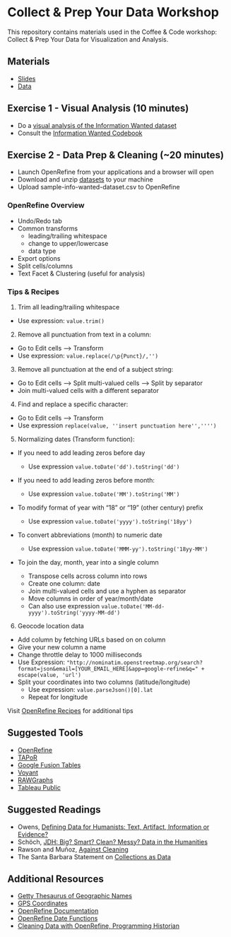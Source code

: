 # Collect & Prep Your Data Workshop

This repository contains materials used in the Coffee & Code workshop: Collect & Prep Your Data for Visualization and Analysis.

## Materials

- [Slides](/data-prep/data-workshop.pdf)
- [Data](/data-prep/data)

## Exercise 1 - Visual Analysis (10 minutes)

- Do a [visual analysis of the Information Wanted dataset](https://dataverse.harvard.edu/dataset.xhtml?persistentId=doi:10.7910/DVN/UNJU3N)
- Consult the [Information Wanted Codebook](/data-prep/info_wanted_codebook.odt)

## Exercise 2 - Data Prep & Cleaning (~20 minutes)

- Launch OpenRefine from your applications and a browser will open
- Download and unzip [datasets](/data-prep/data) to your machine
- Upload sample-info-wanted-dataset.csv to OpenRefine

### OpenRefine Overview 
  - Undo/Redo tab
  - Common transforms
	- leading/trailing whitespace
	- change to upper/lowercase
	- data type
  - Export options
  - Split cells/columns
  - Text Facet & Clustering (useful for analysis)

### Tips & Recipes
1. Trim all leading/trailing whitespace 
  - Use expression: `value.trim()`

2. Remove all punctuation from text in a column:
  - Go to Edit cells —> Transform
  - Use expression: `value.replace(/\p{Punct}/,'')`

3. Remove all punctuation at the end of a subject string:
  - Go to Edit cells —> Split multi-valued cells —> Split by separator
  - Join multi-valued cells with a different separator
 
4. Find and replace a specific character:
  - Go to Edit cells —> Transform
  - Use expression `replace(value, ''insert punctuation here'','''')`

5. Normalizing dates (Transform function):
- If you need to add leading zeros before day
  - Use expression `value.toDate('dd').toString('dd')`
  
- If you need to add leading zeros before month:
  - Use expression `value.toDate('MM').toString('MM')`
  
- To modify format of year with “18” or “19” (other century) prefix
  - Use expression `value.toDate('yyyy').toString('18yy')`
  
- To convert abbreviations (month) to numeric date
  - Use expression `value.toDate('MMM-yy').toString('18yy-MM')`
  
- To join the day, month, year into a single column
  - Transpose cells across column into rows
  - Create one column: date
  - Join multi-valued cells and use a hyphen as separator
  - Move columns in order of year/month/date
   - Can also use expression `value.toDate('MM-dd-yyyy').toString('yyyy-MM-dd')`

6. Geocode location data
- Add column by fetching URLs based on on column
- Give your new column a name
- Change throttle delay to 1000 milliseconds 
- Use Expression: 
`"http://nominatim.openstreetmap.org/search?format=json&email=[YOUR_EMAIL_HERE]&app=google-refine&q=" + escape(value, 'url')`
- Split your coordinates into two columns (latitude/longitude)
  - Use expression: `value.parseJson()[0].lat`
  - Repeat for longitude

Visit [OpenRefine Recipes](https://github.com/OpenRefine/OpenRefine/wiki/Recipes) for additional tips

## Suggested Tools
- [OpenRefine](http://openrefine.org/)
- [TAPoR](http://tapor.ca/home)
- [Google Fusion Tables](https://sites.google.com/site/fusiontablestalks/)
- [Voyant](https://voyant-tools.org/)
- [RAWGraphs](https://rawgraphs.io/)
- [Tableau Public](https://public.tableau.com/en-us/s/)

## Suggested Readings

- Owens, [Defining Data for Humanists: Text, Artifact, Information or Evidence?](http://journalofdigitalhumanities.org/1-1/defining-data-for-humanists-by-trevor-owens/)
- Schöch, [JDH: Big? Smart? Clean? Messy? Data in the Humanities](http://journalofdigitalhumanities.org/2-3/big-smart-clean-messy-data-in-the-humanities)
- Rawson and Muñoz, [Against Cleaning](http://curatingmenus.org/articles/against-cleaning)
- The Santa Barbara Statement on [Collections as Data](https://collectionsasdata.github.io/statement/)

## Additional Resources
- [Getty Thesaurus of Geographic Names](http://www.getty.edu/research/tools/vocabularies/tgn/)
- [GPS Coordinates](https://www.gps-coordinates.net/) 
- [OpenRefine Documentation](https://github.com/OpenRefine/OpenRefine/wiki/Documentation-For-Users)
- [OpenRefine Date Functions](https://github.com/OpenRefine/OpenRefine/wiki/GREL-Date-Functions )
- [Cleaning Data with OpenRefine, Programming Historian](http://programminghistorian.org/lessons/cleaning-data-with-openrefine)
